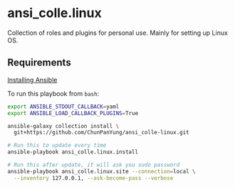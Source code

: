 ansi_colle.linux
==========

Collection of roles and plugins for personal use.
Mainly for setting up Linux OS.

Requirements
------------

[Installing Ansible](https://docs.ansible.com/ansible/latest/installation_guide/intro_installation.html)

To run this playbook from `bash`:

```bash
export ANSIBLE_STDOUT_CALLBACK=yaml
export ANSIBLE_LOAD_CALLBACK_PLUGINS=True

ansible-galaxy collection install \
  git+https://github.com/ChunPanYung/ansi_colle-linux.git

# Run this to update every time
ansible-playbook ansi_colle.linux.install

# Run this after update, it will ask you sudo password
ansible-playbook ansi_colle.linux.site --connection=local \
  --inventory 127.0.0.1, --ask-become-pass --verbose
```
